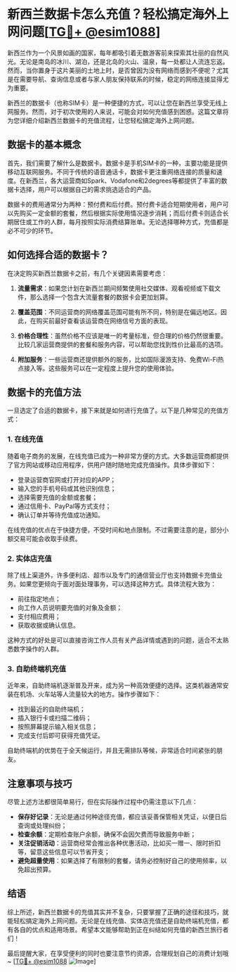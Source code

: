 # 新西兰数据卡怎么充值？轻松搞定海外上网问题[[TG💪+ @esim1088](https://t.me/s/esim1088)]

新西兰作为一个风景如画的国家，每年都吸引着无数游客前来探索其壮丽的自然风光。无论是南岛的冰川、湖泊，还是北岛的火山、温泉，每一处都让人流连忘返。然而，当你置身于这片美丽的土地上时，是否曾因为没有网络而感到不便呢？尤其是在需要导航、查询信息或者与家人朋友保持联系的时候，稳定的网络连接显得尤为重要。

新西兰的数据卡（也称SIM卡）是一种便捷的方式，可以让您在新西兰享受无线上网服务。然而，对于初次使用的人来说，可能会对如何充值感到困惑。这篇文章将为您详细介绍新西兰数据卡的充值流程，让您轻松搞定海外上网问题。

## 数据卡的基本概念

首先，我们需要了解什么是数据卡。数据卡是手机SIM卡的一种，主要功能是提供移动互联网服务。不同于传统的语音通话卡，数据卡更注重网络连接的质量和速度。在新西兰，各大运营商如Spark、Vodafone和2degrees等都提供了丰富的数据卡选择，用户可以根据自己的需求挑选适合的产品。

数据卡的费用通常分为两种：预付费和后付费。预付费卡适合短期使用者，用户可以先购买一定金额的套餐，然后根据实际使用情况逐步消耗；而后付费卡则适合长期居住或工作的人群，每月按照实际消费结算账单。无论选择哪种方式，充值都是必不可少的环节。

## 如何选择合适的数据卡？

在决定购买新西兰数据卡之前，有几个关键因素需要考虑：

1. **流量需求**：如果您计划在新西兰期间频繁使用社交媒体、观看视频或下载文件，那么选择一个包含大流量套餐的数据卡会更加划算。
   
2. **覆盖范围**：不同运营商的网络覆盖范围可能有所不同，特别是在偏远地区。因此，在购买前最好查看该运营商在网络信号方面的表现。

3. **价格合理性**：虽然价格不应该是唯一的考量标准，但合理的价格仍然很重要。比较几家运营商提供的套餐和服务内容，可以帮助您找到性价比最高的选项。

4. **附加服务**：一些运营商还提供额外的服务，比如国际漫游支持、免费Wi-Fi热点接入等。这些服务可以在一定程度上提升您的使用体验。

## 数据卡的充值方法

一旦选定了合适的数据卡，接下来就是如何进行充值了。以下是几种常见的充值方式：

### 1. 在线充值

随着电子商务的发展，在线充值已成为一种非常方便的方式。大多数运营商都提供了官方网站或移动应用程序，供用户随时随地完成充值操作。具体步骤如下：

- 登录运营商官网或打开对应的APP；
- 输入您的手机号码或其他识别信息；
- 选择需要充值的金额或套餐；
- 通过信用卡、PayPal等方式支付；
- 确认订单并等待充值成功通知。

在线充值的优点在于快捷方便，不受时间和地点限制。不过需要注意的是，部分小额交易可能会收取手续费。

### 2. 实体店充值

除了线上渠道外，许多便利店、超市以及专门的通信营业厅也支持数据卡充值业务。如果您更倾向于面对面处理事务，可以选择这种方式。具体流程大致为：

- 前往指定地点；
- 向工作人员说明要充值的对象及金额；
- 支付相应费用；
- 获取收据或确认信息。

这种方式的好处是可以直接咨询工作人员有关产品详情或遇到的问题，适合不太熟悉数字操作的人群。

### 3. 自助终端机充值

近年来，自助终端机逐渐普及开来，成为另一种高效便捷的选择。这类机器通常安装在机场、火车站等人流量较大的地方。操作步骤如下：

- 找到最近的自助终端机；
- 插入银行卡或扫描二维码；
- 按照屏幕提示输入相关信息；
- 完成支付后即可获得充值凭证。

自助终端机的优势在于全天候运行，并且无需排队等候，非常适合时间紧张的朋友。

## 注意事项与技巧

尽管上述方法都很简单易行，但在实际操作过程中仍需注意以下几点：

- **保存好记录**：无论是通过何种途径充值，都应该妥善保管相关凭证，以便日后查询或处理纠纷；
- **检查余额**：定期检查账户余额，确保不会因欠费而导致服务中断；
- **关注促销活动**：运营商经常会推出各种优惠活动，比如买一赠一、限时折扣等，留意这些信息可以节省开支；
- **避免超量使用**：如果选择了有限制的套餐，请务必控制好自己的使用频率，以免超出预算。

## 结语

综上所述，新西兰数据卡的充值其实并不复杂，只要掌握了正确的途径和技巧，就能轻松搞定海外上网问题。无论是在线充值、实体店充值还是自助终端机充值，都有各自的优点和适用场景。希望本文能够帮助到正在纠结如何充值的新西兰旅行者们！

最后提醒大家，在享受便利的同时也要注意节约资源，合理规划自己的消费计划哦~ [[TG💪+ @esim1088](https://t.me/s/esim1088) ![Image](https://i.postimg.cc/4NQfJmqS/Snipaste-2025-05-13-00-14-12.png)]
